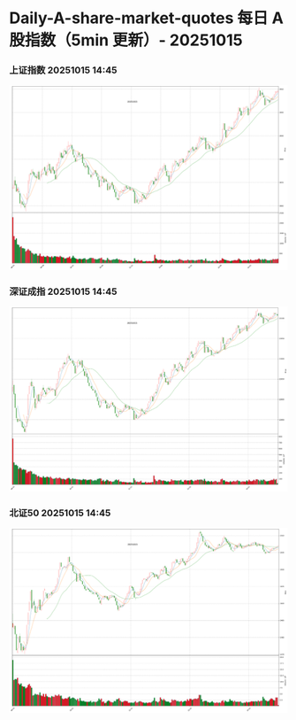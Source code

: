 
# Daily-A-share-market-quotes 每日 A 股指数（5min 更新）- 20251015

### 上证指数 20251015 14:45
![](./fig/2025/10/20251015-sh000001.png)

### 深证成指 20251015 14:45
![](./fig/2025/10/20251015-sz399001.png)

### 北证50 20251015 14:45
![](./fig/2025/10/20251015-bj899050.png)
